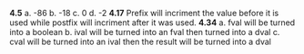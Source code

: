 **4.5**
a. -86
b. -18
c. 0
d. -2
**4.17**
Prefix will incriment the value before it is used while postfix will incriment after it was used.
**4.34**
a. fval will be turned into a boolean
b. ival will be turned into an fval then turned into a dval
c. cval will be turned into an ival then the result will be turned into a dval

